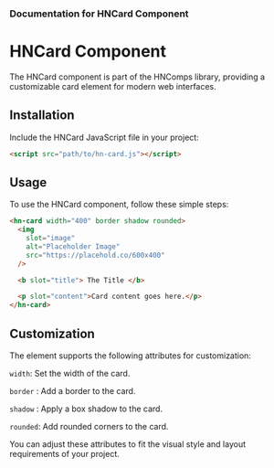 ### Documentation for HNCard Component

# HNCard Component

The HNCard component is part of the HNComps library, providing a customizable card element for modern web interfaces.

## Installation

Include the HNCard JavaScript file in your project:

```html
<script src="path/to/hn-card.js"></script>
```

## Usage

To use the HNCard component, follow these simple steps:

```html
<hn-card width="400" border shadow rounded>
  <img
    slot="image"
    alt="Placeholder Image"
    src="https://placehold.co/600x400"
  />

  <b slot="title"> The Title </b>

  <p slot="content">Card content goes here.</p>
</hn-card>
```

## Customization

The <hn-card> element supports the following attributes for customization:

`width`: Set the width of the card.

`border` : Add a border to the card.

`shadow` : Apply a box shadow to the card.

`rounded`: Add rounded corners to the card.

You can adjust these attributes to fit the visual style and layout requirements of your project.
